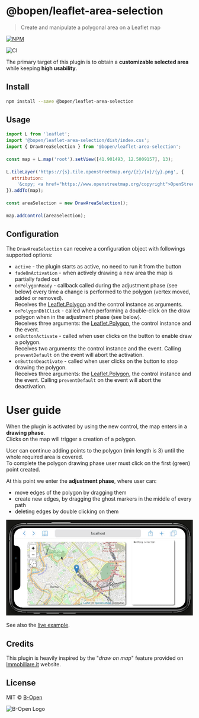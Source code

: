 # @bopen/leaflet-area-selection

> Create and manipulate a polygonal area on a Leaflet map

[![NPM](https://img.shields.io/npm/v/@bopen/leaflet-area-selection.svg)](https://www.npmjs.com/package/@bopen/leaflet-area-selection)

![CI](https://github.com/bopen/leaflet-area-selection/actions/workflows/main.yml/badge.svg)

The primary target of this plugin is to obtain a **customizable selected area** while keeping **high usability**.

## Install

```bash
npm install --save @bopen/leaflet-area-selection
```

## Usage

```javascript
import L from 'leaflet';
import '@bopen/leaflet-area-selection/dist/index.css';
import { DrawAreaSelection } from '@bopen/leaflet-area-selection';

const map = L.map('root').setView([41.901493, 12.5009157], 13);

L.tileLayer('https://{s}.tile.openstreetmap.org/{z}/{x}/{y}.png', {
  attribution:
    '&copy; <a href="https://www.openstreetmap.org/copyright">OpenStreetMap</a> contributors',
}).addTo(map);

const areaSelection = new DrawAreaSelection();

map.addControl(areaSelection);
```

## Configuration

The `DrawAreaSelection` can receive a configuration object with followings supported options:

- `active` - the plugin starts as active, no need to run it from the button
- `fadeOnActivation` - when actively drawing a new area the map is partially faded out
- `onPolygonReady` - callback called during the adjustment phase (see below) every time a change is performed to the polygon (vertex moved, added or removed).<br>
  Receives the [Leaflet.Polygon](https://leafletjs.com/reference.html#polygon) and the control instance as arguments.
- `onPolygonDblClick` - called when performing a double-click on the draw polygon when in the adjustment phase (see below).<br>
  Receives three arguments: the [Leaflet.Polygon](https://leafletjs.com/reference.html#polygon), the control instance and the event.
- `onButtonActivate` - called when user clicks on the button to enable draw a polygon.<br>
  Receives two arguments: the control instance and the event. Calling `preventDefault` on the event will abort the activation.
- `onButtonDeactivate` - called when user clicks on the button to stop drawing the polygon.<br>
  Receives three arguments: the [Leaflet.Polygon](https://leafletjs.com/reference.html#polygon), the control instance and the event.
  Calling `preventDefault` on the event will abort the deactivation.

# User guide

When the plugin is activated by using the new control, the map enters in a **drawing phase**.<br>
Clicks on the map will trigger a creation of a polygon.

User can continue adding points to the polygon (min length is 3) until the whole required area is covered.<br>
To complete the polygon drawing phase user must click on the first (green) point created.

At this point we enter the **adjustment phase**, where user can:

- move edges of the polygon by dragging them
- create new edges, by dragging the ghost markers in the middle of every path
- deleting edges by double clicking on them

![Example animation](./example.gif)

See also the [live example](https://bopen.github.io/leaflet-area-selection).

## Credits

This plugin is heavily inspired by the "_draw on map_" feature provided on [Immobiliare.it](https://www.immobiliare.it) website.

## License

MIT © [B-Open](https://www.bopen.eu/)

<img alt="B-Open Logo" src="./example/src/B-Open.svg" width="50" />
